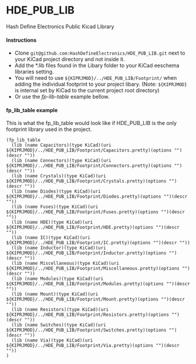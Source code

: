 # HDE_PUB_LIB
Hash Define Electronics Public Kicad Library

#### Instructions
- Clone `git@github.com:HashDefineElectronics/HDE_PUB_LIB.git` next to your KiCad project directory and not inside it.
- Add the *.lib files found in the Libary folder to your KiCad eeschema libraries setting.
- You will need to use `${KIPRJMOD}/../HDE_PUB_LIB/Footprint/` when adding the individual footprint to your project libary. (Note: `${KIPRJMOD}` is internal set by KiCad to the current project root directory)
- Or use the *fp-lib-table* example bellow.

#### fp_lib_table example
This is what the fp_lib_table would look like if HDE_PUB_LIB is the only footprint library used in the project.
```
(fp_lib_table
  (lib (name Capacitors)(type KiCad)(uri ${KIPRJMOD}/../HDE_PUB_LIB/Footprint/Capacitors.pretty)(options "")(descr ""))
  (lib (name Connectors)(type KiCad)(uri ${KIPRJMOD}/../HDE_PUB_LIB/Footprint/Connectors.pretty)(options "")(descr ""))
  (lib (name Crystals)(type KiCad)(uri ${KIPRJMOD}/../HDE_PUB_LIB/Footprint/Crystals.pretty)(options "")(descr ""))
  (lib (name Diodes)(type KiCad)(uri ${KIPRJMOD}/../HDE_PUB_LIB/Footprint/Diodes.pretty)(options "")(descr ""))
  (lib (name Fuses)(type KiCad)(uri ${KIPRJMOD}/../HDE_PUB_LIB/Footprint/Fuses.pretty)(options "")(descr ""))
  (lib (name HDE)(type KiCad)(uri ${KIPRJMOD}/../HDE_PUB_LIB/Footprint/HDE.pretty)(options "")(descr ""))
  (lib (name IC)(type KiCad)(uri ${KIPRJMOD}/../HDE_PUB_LIB/Footprint/IC.pretty)(options "")(descr ""))
  (lib (name Inductor)(type KiCad)(uri ${KIPRJMOD}/../HDE_PUB_LIB/Footprint/Inductor.pretty)(options "")(descr ""))
  (lib (name Miscellaneous)(type KiCad)(uri ${KIPRJMOD}/../HDE_PUB_LIB/Footprint/Miscellaneous.pretty)(options "")(descr ""))
  (lib (name Modules)(type KiCad)(uri ${KIPRJMOD}/../HDE_PUB_LIB/Footprint/Modules.pretty)(options "")(descr ""))
  (lib (name Mount)(type KiCad)(uri ${KIPRJMOD}/../HDE_PUB_LIB/Footprint/Mount.pretty)(options "")(descr ""))
  (lib (name Resistors)(type KiCad)(uri ${KIPRJMOD}/../HDE_PUB_LIB/Footprint/Resistors.pretty)(options "")(descr ""))
  (lib (name Switches)(type KiCad)(uri ${KIPRJMOD}/../HDE_PUB_LIB/Footprint/Switches.pretty)(options "")(descr ""))
  (lib (name Via)(type KiCad)(uri ${KIPRJMOD}/../HDE_PUB_LIB/Footprint/Via.pretty)(options "")(descr ""))
)
```
